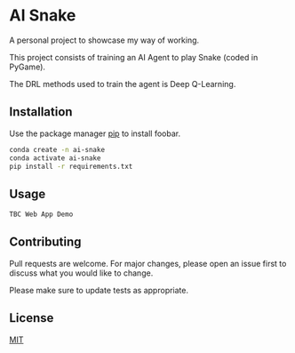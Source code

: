 # AI Snake

A personal project to showcase my way of working.

This project consists of training an AI Agent to play Snake (coded in PyGame).

The DRL methods used to train the agent is Deep Q-Learning.

## Installation

Use the package manager [pip](https://pip.pypa.io/en/stable/) to install foobar.

```bash
conda create -n ai-snake
conda activate ai-snake
pip install -r requirements.txt
```

## Usage

```python
TBC Web App Demo
```

## Contributing

Pull requests are welcome. For major changes, please open an issue first
to discuss what you would like to change.

Please make sure to update tests as appropriate.

## License

[MIT](https://choosealicense.com/licenses/mit/)